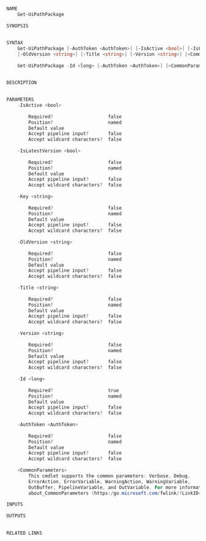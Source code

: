 ﻿```PowerShell

NAME
    Get-UiPathPackage
    
SYNOPSIS
    
    
SYNTAX
    Get-UiPathPackage [-AuthToken <AuthToken>] [-IsActive <bool>] [-IsLatestVersion <bool>] [-Key <string>] 
    [-OldVersion <string>] [-Title <string>] [-Version <string>] [<CommonParameters>]
    
    Get-UiPathPackage -Id <long> [-AuthToken <AuthToken>] [<CommonParameters>]
    
    
DESCRIPTION
    

PARAMETERS
    -IsActive <bool>
        
        Required?                    false
        Position?                    named
        Default value                
        Accept pipeline input?       false
        Accept wildcard characters?  false
        
    -IsLatestVersion <bool>
        
        Required?                    false
        Position?                    named
        Default value                
        Accept pipeline input?       false
        Accept wildcard characters?  false
        
    -Key <string>
        
        Required?                    false
        Position?                    named
        Default value                
        Accept pipeline input?       false
        Accept wildcard characters?  false
        
    -OldVersion <string>
        
        Required?                    false
        Position?                    named
        Default value                
        Accept pipeline input?       false
        Accept wildcard characters?  false
        
    -Title <string>
        
        Required?                    false
        Position?                    named
        Default value                
        Accept pipeline input?       false
        Accept wildcard characters?  false
        
    -Version <string>
        
        Required?                    false
        Position?                    named
        Default value                
        Accept pipeline input?       false
        Accept wildcard characters?  false
        
    -Id <long>
        
        Required?                    true
        Position?                    named
        Default value                
        Accept pipeline input?       false
        Accept wildcard characters?  false
        
    -AuthToken <AuthToken>
        
        Required?                    false
        Position?                    named
        Default value                
        Accept pipeline input?       false
        Accept wildcard characters?  false
        
    <CommonParameters>
        This cmdlet supports the common parameters: Verbose, Debug,
        ErrorAction, ErrorVariable, WarningAction, WarningVariable,
        OutBuffer, PipelineVariable, and OutVariable. For more information, see 
        about_CommonParameters (https:/go.microsoft.com/fwlink/?LinkID=113216). 
    
INPUTS
    
OUTPUTS
    
    
RELATED LINKS



```
